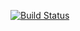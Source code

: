 [![Build Status](https://travis-ci.org/wp-cli/sample-plugin.png?branch=master)](https://travis-ci.org/wp-cli/sample-plugin)

